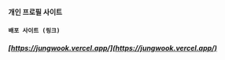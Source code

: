 #### 개인 프로필 사이트

#### `배포 사이트 (링크)`
##### [https://jungwook.vercel.app/](https://jungwook.vercel.app/)